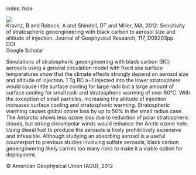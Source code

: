index: hide

<div class="Citation">
    <div class="Citation-thumb CitationThumb-linked"  data-href="https://doi.org/10.1029/2011jd017341">
      <img src="https://static.claimspace.cloud/climate-study-static/refs/thumbs/7/Kravitz_et_al_2012-thumb.png" />
    </div>

  <div class="Citation-body">
    <div class="Citation-text">Kravitz, B and Robock, A and Shindell, DT and Miller, MA, 2012: Sensitivity of stratospheric geoengineering with black carbon to aerosol size and altitude of injection. <span class="Article-journal">Journal of Geophysical Research, </span><span class="Article-volume">117, </span>D09203pp.</div>
    <div class="Citation-links">
      <div class="CitationLink" data-href="https://doi.org/10.1029/2011jd017341">
        <div class="CitationLink-icon CitationLink-Doi"></div>
        <div class="CitationLink-text">DOI</div>
      </div>
      <div class="CitationLink" data-href="https://scholar.google.com/scholar?q=10.1029/2011jd017341">
        <div class="CitationLink-icon CitationLink-Scholar"></div>
        <div class="CitationLink-text">Google Scholar</div>
      </div>
    </div>
  </div>
</div>

Simulations of stratospheric geoengineering with black carbon (BC) aerosols using a general circulation model with fixed sea surface temperatures show that the climate effects strongly depend on aerosol size and altitude of injection. 1 Tg BC a−1 injected into the lower stratosphere would cause little surface cooling for large radii but a large amount of surface cooling for small radii and stratospheric warming of over 60°C. With the exception of small particles, increasing the altitude of injection increases surface cooling and stratospheric warming. Stratospheric warming causes global ozone loss by up to 50% in the small radius case. The Antarctic shows less ozone loss due to reduction of polar stratospheric clouds, but strong circumpolar winds would enhance the Arctic ozone hole. Using diesel fuel to produce the aerosols is likely prohibitively expensive and infeasible. Although studying an absorbing aerosol is a useful counterpart to previous studies involving sulfate aerosols, black carbon geoengineering likely carries too many risks to make it a viable option for deployment.

<div class="Citation-copy">
&copy; American Geophysical Union (AGU), 2012
</div>
